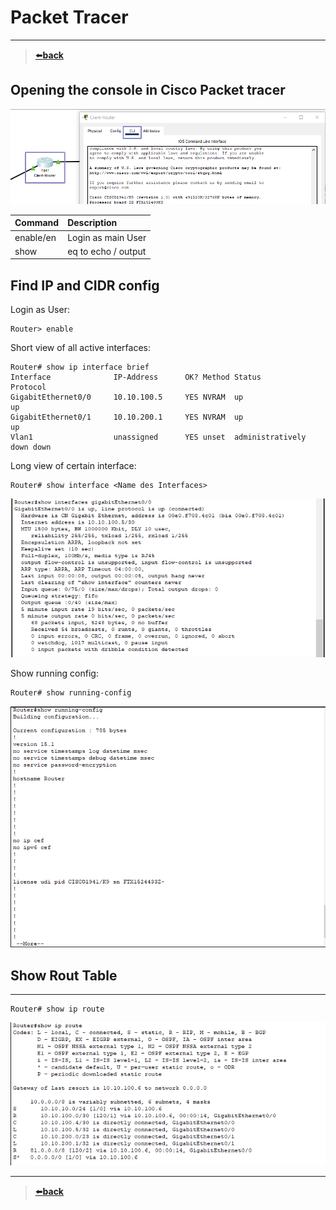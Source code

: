 # Packet Tracer

---
>[⬅️**back**](./README.md)
## Opening the console in Cisco Packet tracer

![cisco_console](./images/cisco_Router_Console1.png)

| Command   | Description         |
|:----------|:--------------------|
| enable/en | Login as main User  |
| show      | eq to echo / output |

## Find IP and CIDR config

Login as User:
```
Router> enable
```
Short view of all active interfaces:
```
Router# show ip interface brief
Interface              IP-Address      OK? Method Status                Protocol 
GigabitEthernet0/0     10.10.100.5     YES NVRAM  up                    up 
GigabitEthernet0/1     10.10.200.1     YES NVRAM  up                    up 
Vlan1                  unassigned      YES unset  administratively down down
```
Long view of certain interface:
```
Router# show interface <Name des Interfaces>
```
![show_interface](./images/cisco_Router_Console_interfaces.png)

Show running config:
```
Router# show running-config
```
![show_running-config](./images/cisco_Router_Console_Running_Config.png)

## Show Rout Table

---

```
Router# show ip route
```
![show_ip_rout](./images/cisco_Router_Console_Show_Route.png)

---
>[⬅️**back**](./README.md)